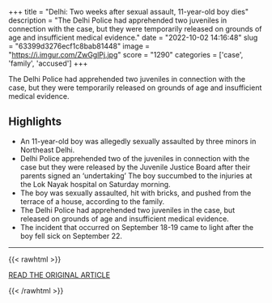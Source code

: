 +++
title = "Delhi: Two weeks after sexual assault, 11-year-old boy dies"
description = "The Delhi Police had apprehended two juveniles in connection with the case, but they were temporarily released on grounds of age and insufficient medical evidence."
date = "2022-10-02 14:16:48"
slug = "63399d3276ecf1c8bab81448"
image = "https://i.imgur.com/ZwGglPj.jpg"
score = "1290"
categories = ['case', 'family', 'accused']
+++

The Delhi Police had apprehended two juveniles in connection with the case, but they were temporarily released on grounds of age and insufficient medical evidence.

## Highlights

- An 11-year-old boy was allegedly sexually assaulted by three minors in Northeast Delhi.
- Delhi Police apprehended two of the juveniles in connection with the case but they were released by the Juvenile Justice Board after their parents signed an ‘undertaking’ The boy succumbed to the injuries at the Lok Nayak hospital on Saturday morning.
- The boy was sexually assaulted, hit with bricks, and pushed from the terrace of a house, according to the family.
- The Delhi Police had apprehended two juveniles in the case, but released on grounds of age and insufficient medical evidence.
- The incident that occurred on September 18-19 came to light after the boy fell sick on September 22.

---

{{< rawhtml >}}
  <p class="article-category">
    <a target="_blank" href="https://indianexpress.com/article/cities/delhi/delhi-two-weeks-after-sexual-assault-11-year-old-boy-dies-8183989/">READ THE ORIGINAL ARTICLE</a>
  </p>
{{< /rawhtml >}}
